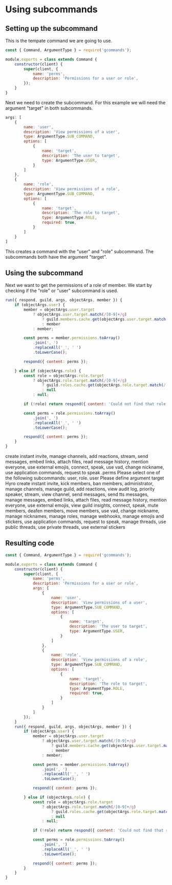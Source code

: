 # Using subcommands

## Setting up the subcommand

This is the tempate command we are going to use.

```js
const { Command, ArgumentType } = require('gcommands');

module.exports = class extends Command {
    constructor(client) {
        super(client, {
            name: 'perms',
            description: 'Permissions for a user or role',
        });
    }
}
```

Next we need to create the subcommand. For this example we will need the argument "target" in both subcommands.

```js
args: [
    {
        name: 'user',
        description: 'View permissions of a user',
        type: ArgumentType.SUB_COMMAND,
        options: [
            {
                name: 'target',
                description: 'The user to target',
                type: ArgumentType.USER,
            }
        ]
    },
    {
        name: 'role',
        description: 'View permissions of a role',
        type: ArgumentType.SUB_COMMAND,
        options: [
            {
                name: 'target',
                description: 'The role to target',
                type: ArgumentType.ROLE,
                required: true,
            }
        ]
    }
]
```

This creates a command with the "user" and "role" subcommand. The subcommands both have the argument "target".

## Using the subcommand

Next we want to get the permissions of a role of member. We start by checking if the "role" or "user" subcommand is used.

```js
run({ respond, guild, args, objectArgs, member }) {
    if (objectArgs.user) {
        member = objectArgs.user.target
            ? objectArgs.user.target.match(/[0-9]+/g)
                ? guild.members.cache.get(objectArgs.user.target.match(/[0-9]+/g)[0]) || member
                : member
            : member;

        const perms = member.permissions.toArray()
            .join(', ')
            .replaceAll('_', ' ')
            .toLowerCase();

        respond({ content: perms });

    } else if (objectArgs.role) {
        const role = objectArgs.role.target
            ? objectArgs.role.target.match(/[0-9]+/g)
                ? guild.roles.cache.get(objectArgs.role.target.match(/[0-9]+/g)[0]) || null
                : null
            : null;

        if (!role) return respond({ content: 'Could not find that role' });

        const perms = role.permissions.toArray()
            .join(', ')
            .replaceAll('_', ' ')
            .toLowerCase();

        respond({ content: perms });
    }
}
```

<div is="dis-messages">
    <dis-messages>
        <dis-message profile="gcommands">
            <template #interactions>
                <discord-interaction profile="hyro" :command="true">perms</discord-interaction>
            </template>
            create instant invite, manage channels, add reactions, stream, send messages, embed links, attach files, read message history, mention everyone, use external emojis, connect, speak, use vad, change nickname, use application commands, request to speak
        </dis-message>
    </dis-messages>
    <dis-messages>
        <dis-message profile="izboxo">
            .perms
        </dis-message>
        <dis-message profile="gcommands">
            Please select one of the following subcommands: user, role.
        </dis-message>
        <dis-message profile="izboxo">
            user
        </dis-message>
        <dis-message profile="gcommands">
            Please define argument target
        </dis-message>
        <dis-message profile="izboxo">
            <mention profile="hyro">Hyro</mention>
        </dis-message>
        <dis-message profile="gcommands">
            create instant invite, kick members, ban members, administrator, manage channels, manage guild, add reactions, view audit log, priority speaker, stream, view channel, send messages, send tts messages, manage messages, embed links, attach files, read message history, mention everyone, use external emojis, view guild insights, connect, speak, mute members, deafen members, move members, use vad, change nickname, manage nicknames, manage roles, manage webhooks, manage emojis and stickers, use application commands, request to speak, manage threads, use public threads, use private threads, use external stickers
        </dis-message>
    </dis-messages>
</div>

## Resulting code

```js
const { Command, ArgumentType } = require('gcommands');

module.exports = class extends Command {
    constructor(client) {
        super(client, {
            name: 'perms',
            description: 'Permissions for a user or role',
            args: [
                {
                    name: 'user',
                    description: 'View permissions of a user',
                    type: ArgumentType.SUB_COMMAND,
                    options: [
                        {
                            name: 'target',
                            description: 'The user to target',
                            type: ArgumentType.USER,
                        }
                    ]
                },
                {
                    name: 'role',
                    description: 'View permissions of a role',
                    type: ArgumentType.SUB_COMMAND,
                    options: [
                        {
                            name: 'target',
                            description: 'The role to target',
                            type: ArgumentType.ROLE,
                            required: true,
                        }
                    ]
                }
            ]
        });
    }
    run({ respond, guild, args, objectArgs, member }) {
        if (objectArgs.user) {
            member = objectArgs.user.target
                ? objectArgs.user.target.match(/[0-9]+/g)
                    ? guild.members.cache.get(objectArgs.user.target.match(/[0-9]+/g)[0]) || member
                    : member
                : member;

            const perms = member.permissions.toArray()
                .join(', ')
                .replaceAll('_', ' ')
                .toLowerCase();

            respond({ content: perms });

        } else if (objectArgs.role) {
            const role = objectArgs.role.target
                ? objectArgs.role.target.match(/[0-9]+/g)
                    ? guild.roles.cache.get(objectArgs.role.target.match(/[0-9]+/g)[0]) || null
                    : null
                : null;

            if (!role) return respond({ content: 'Could not find that role' });

            const perms = role.permissions.toArray()
                .join(', ')
                .replaceAll('_', ' ')
                .toLowerCase();

            respond({ content: perms });
        }
    }
}
```



